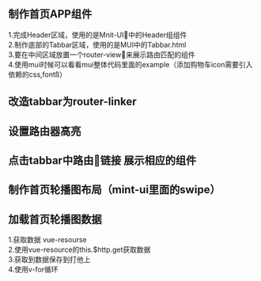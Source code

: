 ## 制作首页APP组件
1.完成Header区域，使用的是Mnit-UI中的Header组组件  
2.制作底部的Tabbar区域，使用的是MUI中的Tabbar.html  
3.要在中间区域放置一个router-view来展示路由匹配的组件  
4.使用mui时候可以看看mui整体代码里面的example（添加购物车icon需要引入依赖的css,fontß）   

## 改造tabbar为router-linker

## 设置路由器高亮

## 点击tabbar中路由链接  展示相应的组件

## 制作首页轮播图布局（mint-ui里面的swipe）

## 加载首页轮播图数据
1.获取数据   vue-resourse    
2.使用vue-resource的this.$http.get获取数据   
3.获取到数据保存到打他上   
4.使用v-for循环
